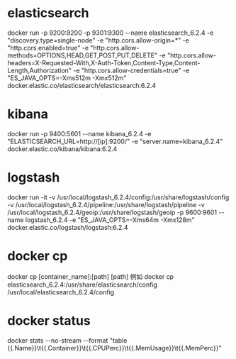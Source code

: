 # elasticsearch
docker run -p 9200:9200 -p 9301:9300 --name elasticsearch_6.2.4 -e "discovery.type=single-node" -e "http.cors.allow-origin=*" -e "http.cors.enabled=true" -e "http.cors.allow-methods=OPTIONS,HEAD,GET,POST,PUT,DELETE" -e "http.cors.allow-headers=X-Requested-With,X-Auth-Token,Content-Type,Content-Length,Authorization" -e "http.cors.allow-credentials=true" -e "ES_JAVA_OPTS=-Xms512m -Xmx512m" docker.elastic.co/elasticsearch/elasticsearch:6.2.4

# kibana
docker run -p 9400:5601 --name kibana_6.2.4 -e "ELASTICSEARCH_URL=http://[ip]:9200/" -e "server.name=kibana_6.2.4" docker.elastic.co/kibana/kibana:6.2.4

# logstash
docker run -it -v /usr/local/logstash_6.2.4/config:/usr/share/logstash/config -v /usr/local/logstash_6.2.4/pipeline:/usr/share/logstash/pipeline -v /usr/local/logstash_6.2.4/geoip:/usr/share/logstash/geoip -p 9600:9601 --name logstash_6.2.4 -e "ES_JAVA_OPTS=-Xms64m -Xmx128m" docker.elastic.co/logstash/logstash:6.2.4

# docker cp
docker cp [container_name]:[path] [path]
例如 docker cp elasticsearch_6.2.4:/usr/share/elasticsearch/config /usr/local/elasticsearch_6.2.4/config

# docker status
docker stats --no-stream --format "table {{.Name}}\t{{.Container}}\t{{.CPUPerc}}\t{{.MemUsage}}\t{{.MemPerc}}"
